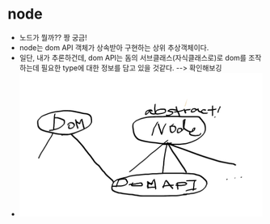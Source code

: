 # node
- 노드가 뭘까?? 짱 궁금!
- node는 dom API 객체가 상속받아 구현하는 상위 추상객체이다.
- 일단, 내가 추론하건데, dom API는 돔의 서브클래스(자식클래스로)로 dom를 조작하는데 필요한 type에 대한 정보를 담고 있을 것같다. --> 확인해보깅
- ![node, dom API, dom의 관계](./dom-domAPI-node.png)